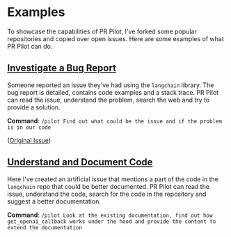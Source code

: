 # Examples

To showcase the capabilities of PR Pilot, I've forked some popular repositories and copied over open issues.
Here are some examples of what PR Pilot can do.

## [Investigate a Bug Report](https://github.com/PR-Pilot-AI/demo-langchain/issues/1)
Someone reported an issue they've had using the `langchain` library. The bug report is detailed, contains code 
examples and a stack trace. PR Pilot can read the issue, understand the problem, search the web and try to provide a solution.

**Command**: `/pilot Find out what could be the issue and if the problem is in our code`

([Original Issue](https://github.com/langchain-ai/langchain/issues/18809))


## [Understand and Document Code](https://github.com/PR-Pilot-AI/demo-langchain/issues/2)
Here I've created an artificial issue that mentions a part of the code in the `langchain` repo that could be better documented.
PR Pilot can read the issue, understand the code, search for the code in the repository and suggest a better documentation.

**Command**: `/pilot Look at the existing documentation, find out how get_openai_callback works under the hood and provide the content to extend the documentation`